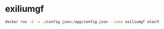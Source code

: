 # exiliumgf
```bash
docker run -d -v ./config.json:/app/config.json --name exiliumgf alex78218/exiliumgf_bbs:latest
```
